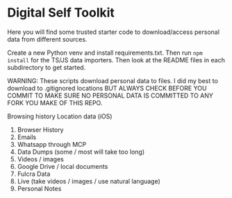 # Digital Self Toolkit

Here you will find some trusted starter code to download/access personal data from different sources.

Create a new Python venv and install requirements.txt. Then run `npm install` for the TS/JS data importers. Then look at the README files in each subdirectory to get started.

WARNING: These scripts download personal data to files. I did my best to download to .gitignored locations BUT ALWAYS CHECK BEFORE YOU COMMIT TO MAKE SURE NO PERSONAL DATA IS COMMITTED TO ANY FORK YOU MAKE OF THIS REPO.

Browsing history
Location data (iOS)

1. Browser History
2. Emails
3. Whatsapp through MCP
4. Data Dumps (some / most will take too long)
5. Videos / images
6. Google Drive / local documents
7. Fulcra Data
8. Live (take videos / images / use natural language)
9. Personal Notes
